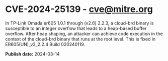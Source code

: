 # CVE-2024-25139 - cve@mitre.org

In TP-Link Omada er605 1.0.1 through (v2.6) 2.2.3, a cloud-brd binary is susceptible to an integer overflow that leads to a heap-based buffer overflow. After heap shaping, an attacker can achieve code execution in the context of the cloud-brd binary that runs at the root level. This is fixed in ER605(UN)_v2_2.2.4 Build 020240119.

**Publish date:** 2024-03-14
